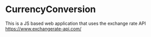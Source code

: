 # CurrencyConversion
 This is a JS based web application that uses the exchange rate API https://www.exchangerate-api.com/
